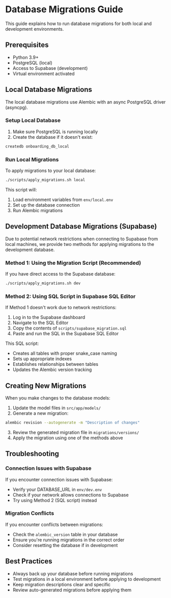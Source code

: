 # Database Migrations Guide

This guide explains how to run database migrations for both local and development environments.

## Prerequisites

- Python 3.9+
- PostgreSQL (local)
- Access to Supabase (development)
- Virtual environment activated

## Local Database Migrations

The local database migrations use Alembic with an async PostgreSQL driver (asyncpg).

### Setup Local Database

1. Make sure PostgreSQL is running locally
2. Create the database if it doesn't exist:

```bash
createdb onboarding_db_local
```

### Run Local Migrations

To apply migrations to your local database:

```bash
./scripts/apply_migrations.sh local
```

This script will:

1. Load environment variables from `env/local.env`
2. Set up the database connection
3. Run Alembic migrations

## Development Database Migrations (Supabase)

Due to potential network restrictions when connecting to Supabase from local machines, we provide two methods for applying migrations to the development database.

### Method 1: Using the Migration Script (Recommended)

If you have direct access to the Supabase database:

```bash
./scripts/apply_migrations.sh dev
```

### Method 2: Using SQL Script in Supabase SQL Editor

If Method 1 doesn't work due to network restrictions:

1. Log in to the Supabase dashboard
2. Navigate to the SQL Editor
3. Copy the contents of `scripts/supabase_migration.sql`
4. Paste and run the SQL in the Supabase SQL Editor

This SQL script:

- Creates all tables with proper snake_case naming
- Sets up appropriate indexes
- Establishes relationships between tables
- Updates the Alembic version tracking

## Creating New Migrations

When you make changes to the database models:

1. Update the model files in `src/app/models/`
2. Generate a new migration:

```bash
alembic revision --autogenerate -m "Description of changes"
```

3. Review the generated migration file in `migrations/versions/`
4. Apply the migration using one of the methods above

## Troubleshooting

### Connection Issues with Supabase

If you encounter connection issues with Supabase:

- Verify your DATABASE_URL in `env/dev.env`
- Check if your network allows connections to Supabase
- Try using Method 2 (SQL script) instead

### Migration Conflicts

If you encounter conflicts between migrations:

- Check the `alembic_version` table in your database
- Ensure you're running migrations in the correct order
- Consider resetting the database if in development

## Best Practices

- Always back up your database before running migrations
- Test migrations in a local environment before applying to development
- Keep migration descriptions clear and specific
- Review auto-generated migrations before applying them
